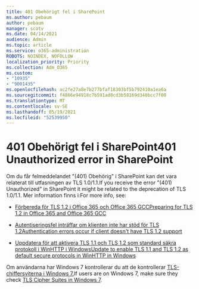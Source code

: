 ```yaml
---
title: 401 Obehörigt fel i SharePoint
ms.author: pebaum
author: pebaum
manager: scotv
ms.date: 04/14/2021
audience: Admin
ms.topic: article
ms.service: o365-administration
ROBOTS: NOINDEX, NOFOLLOW
localization_priority: Priority
ms.collection: Adm_O365
ms.custom:
- "10935"
- "9001435"
ms.openlocfilehash: ac2fe27a8e7b277bfaf18303bf5b792410a1ea6a
ms.sourcegitcommit: f4866e94918c7b591ad0cd3b58169d340bcc7f00
ms.translationtype: MT
ms.contentlocale: sv-SE
ms.lasthandoff: 05/19/2021
ms.locfileid: "52539950"
---
```

# <a name="401-unauthorized-error-in-sharepoint"></a><span data-ttu-id="5caf7-102">401 Obehörigt fel i SharePoint</span><span class="sxs-lookup"><span data-stu-id="5caf7-102">401 Unauthorized error in SharePoint</span></span>

<span data-ttu-id="5caf7-103">Om du får felmeddelandet "(401) Obehörig" i SharePoint kan det vara relaterat till utfasningen av TLS 1.0/1.1.</span><span class="sxs-lookup"><span data-stu-id="5caf7-103">If you receive the error "(401) Unauthorized" in SharePoint it might be related to the deprecation of TLS 1.0/1.1.</span></span> <span data-ttu-id="5caf7-104">Mer information finns i:</span><span class="sxs-lookup"><span data-stu-id="5caf7-104">For more info, see:</span></span>

- [<span data-ttu-id="5caf7-105">Förbereda för TLS 1.2 i Office 365 och Office 365 GCC</span><span class="sxs-lookup"><span data-stu-id="5caf7-105">Preparing for TLS 1.2 in Office 365 and Office 365 GCC</span></span>](/microsoft-365/compliance/prepare-tls-1.2-in-office-365)

- [<span data-ttu-id="5caf7-106">Autentiseringsfel inträffar om klienten inte har stöd för TLS 1.2</span><span class="sxs-lookup"><span data-stu-id="5caf7-106">Authentication errors occur if client doesn't have TLS 1.2 support</span></span>](/sharepoint/troubleshoot/administration/authentication-errors-tls12-support)

- [<span data-ttu-id="5caf7-107">Uppdatera för att aktivera TLS 1.1 och TLS 1.2 som standard säkra protokoll i WinHTTP i Windows</span><span class="sxs-lookup"><span data-stu-id="5caf7-107">Update to enable TLS 1.1 and TLS 1.2 as default secure protocols in WinHTTP in Windows</span></span>](https://support.microsoft.com/topic/update-to-enable-tls-1-1-and-tls-1-2-as-default-secure-protocols-in-winhttp-in-windows-c4bd73d2-31d7-761e-0178-11268bb10392)

<span data-ttu-id="5caf7-108">Om användarna har Windows 7 kontrollerar du att de kontrollerar [TLS-chiffersviterna i Windows 7.](/windows/win32/secauthn/tls-cipher-suites-in-windows-7)</span><span class="sxs-lookup"><span data-stu-id="5caf7-108">If users are on Windows 7, make sure they check [TLS Cipher Suites in Windows 7](/windows/win32/secauthn/tls-cipher-suites-in-windows-7).</span></span>